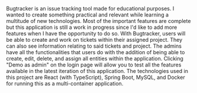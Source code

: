 Bugtracker is an issue tracking tool made for educational purposes. I wanted to create something practical and relevant while learning a multitude of new technologies. Most of the important features are complete but this application is still a work in progress since I'd like to add more features when I have the opportunity to do so. With Bugtracker, users will be able to create and work on tickets within their assigned project. They can also see information relating to said tickets and project. The admins have all the functionalities that users do with the addition of being able to create, edit, delete, and assign all entities within the application. Clicking "Demo as admin" on the login page will allow you to test all the features available in the latest iteration of this application. The technologies used in this project are React (with TypeScript), Spring Boot, MySQL, and Docker for running this as a multi-container application.
